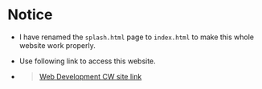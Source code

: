 # Notice
- I have renamed the `splash.html` page to `index.html` to make this whole website work properly.

- Use following link to access this website.

- > [Web Development CW site link](https://astrogroupsl-dev.github.io/web-space/)